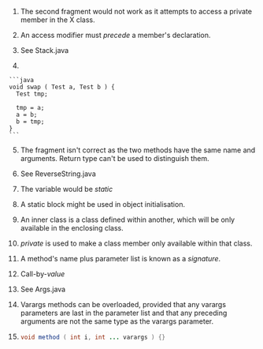 1. The second fragment would not work as it attempts to access a private member in the X class.

2. An access modifier must _precede_ a member's declaration.

3. See Stack.java

4. 

    ```java
    void swap ( Test a, Test b ) {
      Test tmp;
      
      tmp = a;
      a = b;
      b = tmp;
    }
    ```

5. The fragment isn't correct as the two methods have the same name
and arguments. Return type can't be used to distinguish them.

6. See ReverseString.java

7. The variable would be *static*

8. A static block might be used in object initialisation.

9. An inner class is a class defined within another, which will be only available in the enclosing class.

10. *private* is used to make a class member only available within that class.

11. A method's name plus parameter list is known as a *signature*.

12. Call-by-*value*

13. See Args.java

14. Varargs methods can be overloaded, provided that any varargs parameters are last in the parameter list
and that any preceding arguments are not the same type as the varargs parameter.

15.
    ```java
    void method ( int i, int ... varargs ) {}
    ```

